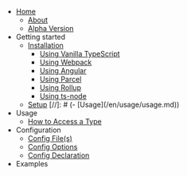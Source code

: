 - [Home](/)
  - [About](/README.md?id=about)
  - [Alpha Version](/README.md?id=alpha)
- Getting started
  - [Installation](/en/getting-started/installation.md)
    - [Using Vanilla TypeScript](/en/getting-started/vanilla-ts.md)
    - [Using Webpack](/en/getting-started/webpack.md)
    - [Using Angular](/en/getting-started/angular.md)
    - [Using Parcel](/en/getting-started/parcel.md)
    - [Using Rollup](/en/getting-started/rollup.md)
    - [Using ts-node](/en/getting-started/ts-node.md)
  - [Setup](/en/getting-started/setup.md)
[//]: # (- [Usage]&#40;/en/usage/usage.md&#41;)
- Usage
  - [How to Access a Type](/en/usage/how-to-access-type.md?id=how-to-get-a-type)
- Configuration
  - [Config File(s)](/en/configuration/configuration?id=config-files)
  - [Config Options](/en/configuration/configuration?id=config-options)
  - [Config Declaration](/en/configuration/configuration?id=config-declaration)
- Examples